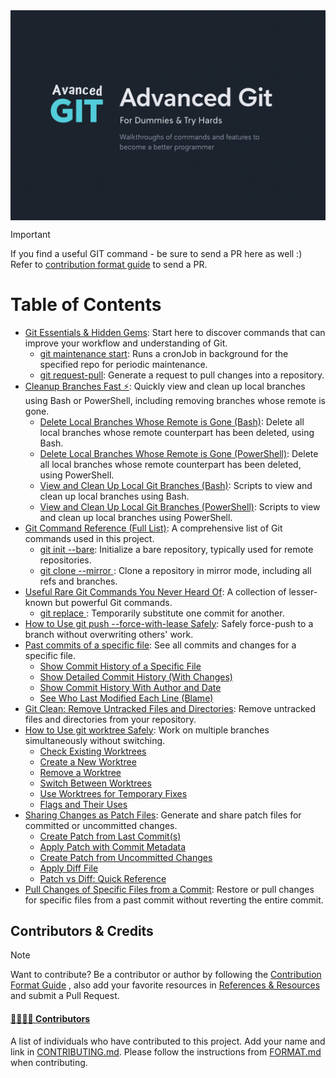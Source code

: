 <div style="width:100%; display:flex; justify-content:center; align-items:center; margin: 0 auto;">
  <img src="https://raw.githubusercontent.com/mike-rambil/Advanced-Git/refs/heads/main/brand/advanced-git-mike-rambil.png" style="max-width:100%; height:auto; display:block; margin:0 auto;" alt="banner" />
</div>

> [!IMPORTANT]
> If you find a useful GIT command - be sure to send a PR here as well :)
> Refer to [contribution format guide](./dev-docs/FORMAT.md) to send a PR.

# Table of Contents

- [Git Essentials & Hidden Gems](./contents/git-essentials-hidden-gems.md): Start here to discover commands that can improve your workflow and understanding of Git.
  - [git maintenance start](./contents/git-maintenance-start.md): Runs a cronJob in background for the specified repo for periodic maintenance.
  - [git request-pull](./contents/git-request-pull.md): Generate a request to pull changes into a repository.
- [Cleanup Branches Fast ⚡](./contents/cleanup-branches-fast.md): Quickly view and clean up local branches using Bash or PowerShell, including removing branches whose remote is gone.
  - [Delete Local Branches Whose Remote is Gone (Bash)](./contents/delete-local-branches-whose-remote-is-gone-bash.md): Delete all local branches whose remote counterpart has been deleted, using Bash.
  - [Delete Local Branches Whose Remote is Gone (PowerShell)](./contents/delete-local-branches-whose-remote-is-gone-powershell.md): Delete all local branches whose remote counterpart has been deleted, using PowerShell.
  - [View and Clean Up Local Git Branches (Bash)](./contents/view-and-clean-up-local-git-branches-bash.md): Scripts to view and clean up local branches using Bash.
  - [View and Clean Up Local Git Branches (PowerShell)](./contents/view-and-clean-up-local-git-branches-powershell.md): Scripts to view and clean up local branches using PowerShell.
- [Git Command Reference (Full List)](./contents/git-command-reference-full-list.md): A comprehensive list of Git commands used in this project.
  - [git init --bare](./contents/git-init-bare.md): Initialize a bare repository, typically used for remote repositories.
  - [git clone --mirror <repository>](./contents/git-clone-mirror-repository.md): Clone a repository in mirror mode, including all refs and branches.
- [Useful Rare Git Commands You Never Heard Of](./contents/useful-rare-git-commands-you-never-heard-of.md): A collection of lesser-known but powerful Git commands.
  - [git replace <old-commit> <new-commit>](./contents/git-replace-old-commit-new-commit.md): Temporarily substitute one commit for another.
- [How to Use git push --force-with-lease Safely](./contents/how-to-use-git-push-force-with-lease-safely.md): Safely force-push to a branch without overwriting others' work.
- [Past commits of a specific file](./contents/past-commits-of-a-specific-file.md): See all commits and changes for a specific file.
  - [Show Commit History of a Specific File](./contents/show-commit-history-of-a-specific-file.md)
  - [Show Detailed Commit History (With Changes)](./contents/show-detailed-commit-history-with-changes.md)
  - [Show Commit History With Author and Date](./contents/show-commit-history-with-author-and-date.md)
  - [See Who Last Modified Each Line (Blame)](./contents/see-who-last-modified-each-line-blame.md)
- [Git Clean: Remove Untracked Files and Directories](./contents/git-clean-remove-untracked-files-and-directories.md): Remove untracked files and directories from your repository.
- [How to Use git worktree Safely](./contents/how-to-use-git-worktree-safely.md): Work on multiple branches simultaneously without switching.
  - [Check Existing Worktrees](./contents/check-existing-worktrees.md)
  - [Create a New Worktree](./contents/create-a-new-worktree.md)
  - [Remove a Worktree](./contents/remove-a-worktree.md)
  - [Switch Between Worktrees](./contents/switch-between-worktrees.md)
  - [Use Worktrees for Temporary Fixes](./contents/use-worktrees-for-temporary-fixes.md)
  - [Flags and Their Uses](./contents/flags-and-their-uses.md)
- [Sharing Changes as Patch Files](./contents/sharing-changes-as-patch-files.md): Generate and share patch files for committed or uncommitted changes.
  - [Create Patch from Last Commit(s)](./contents/create-patch-from-last-commit-s.md)
  - [Apply Patch with Commit Metadata](./contents/apply-patch-with-commit-metadata.md)
  - [Create Patch from Uncommitted Changes](./contents/create-patch-from-uncommitted-changes.md)
  - [Apply Diff File](./contents/apply-diff-file.md)
  - [Patch vs Diff: Quick Reference](./contents/patch-vs-diff-quick-reference.md)
- [Pull Changes of Specific Files from a Commit](./contents/pull-changes-of-specific-files-from-a-commit.md): Restore or pull changes for specific files from a past commit without reverting the entire commit.


## Contributors & Credits

> [!NOTE]
> Want to contribute? Be a contributor or author by following the [Contribution Format Guide](./dev-docs/FORMAT.md) , also add your favorite resources in [References & Resources](./CONTRIBUTING.md#references-resources) and submit a Pull Request.

#### [👨‍👩‍👧‍👦 Contributors](./CONTRIBUTING.md)

A list of individuals who have contributed to this project. Add your name and link in [CONTRIBUTING.md](./CONTRIBUTING.md#contributors). Please follow the instructions from [FORMAT.md](./dev-docs/FORMAT.md) when contributing.
